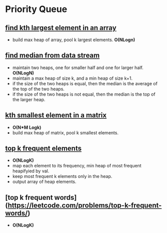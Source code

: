 # Priority Queue 

## [find kth largest element in an array](https://leetcode.com/problems/kth-largest-element-in-an-array/)
- build max heap of array, pool k largest elements. **O(NLogn)**

## [find median from data stream](https://leetcode.com/problems/find-median-from-data-stream/)
- maintain two heaps, one for smaller half and one for larger half. **O(NLogN)** 
- maintain a max heap of size k, and a min heap of size k+1. 
- if the size of the two heaps is equal, then the median is the average of the top of the two heaps. 
- if the size of the two heaps is not equal, then the median is the top of the larger heap.


## [kth smallest element in a matrix](https://leetcode.com/problems/kth-smallest-element-in-a-matrix/)
- **O(N*M Logk)**
- build max heap of matrix, pool k smallest elements.  

## [top k frequent elements](https://leetcode.com/problems/top-k-frequent-elements/) 
- **O(NLogK)**
- map each element to its frequency, min heap of most frequent heapifyied by val. 
- keep most frequent k elements only in the heap. 
- output array of heap elements.

## [top k frequent words] (https://leetcode.com/problems/top-k-frequent-words/)
- **O(NLogK)**